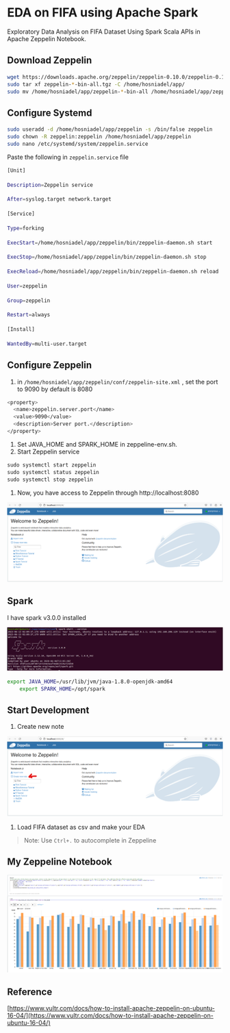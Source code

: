 # EDA on FIFA using Apache Spark

Exploratory Data Analysis on FIFA Dataset Using Spark Scala APIs in Apache Zeppelin Notebook.

## Download Zeppelin

```bash
wget https://downloads.apache.org/zeppelin/zeppelin-0.10.0/zeppelin-0.10.0-bin-all.tgz
sudo tar xf zeppelin-*-bin-all.tgz -C /home/hosniadel/app/
sudo mv /home/hosniadel/app/zeppelin-*-bin-all /home/hosniadel/app/zeppelin
```

## ****Configure Systemd****

```bash
sudo useradd -d /home/hosniadel/app/zeppelin -s /bin/false zeppelin
sudo chown -R zeppelin:zeppelin /home/hosniadel/app/zeppelin
sudo nano /etc/systemd/system/zeppelin.service
```

Paste the following in `zeppelin.service` file

```bash
[Unit]

Description=Zeppelin service

After=syslog.target network.target

[Service]

Type=forking

ExecStart=/home/hosniadel/app/zeppelin/bin/zeppelin-daemon.sh start

ExecStop=/home/hosniadel/app/zeppelin/bin/zeppelin-daemon.sh stop

ExecReload=/home/hosniadel/app/zeppelin/bin/zeppelin-daemon.sh reload

User=zeppelin

Group=zeppelin

Restart=always

[Install]

WantedBy=multi-user.target
```

## Configure Zeppelin

1. in `/home/hosniadel/app/zeppelin/conf/zeppelin-site.xml` , set the port to 9090 by default is 8080

```bash
<property>
  <name>zeppelin.server.port</name>
  <value>9090</value>
  <description>Server port.</description>
</property>

```

1. Set JAVA_HOME and SPARK_HOME in zeppeline-env.sh.
2. Start Zeppelin service

```jsx
sudo systemctl start zeppelin
sudo systemctl status zeppelin
sudo systemctl stop zeppelin
```

1. Now, you have access to Zeppelin through http://localhost:8080

![Untitled](resources/Untitled.png)

## Spark

I have spark v3.0.0 installed 

![Untitled](resources/Untitled%201.png)

```bash
export JAVA_HOME=/usr/lib/jvm/java-1.8.0-openjdk-amd64
	export SPARK_HOME=/opt/spark
```

## Start Development

1. Create new note 

![Untitled](resources/Untitled%202.png)

1. Load FIFA dataset as csv and make your EDA

> Note: Use `Ctrl+.` to autocomplete in Zeppeline
> 

## My Zeppeline Notebook

![Untitled](resources/Untitled%203.png)

## Reference

[https://www.vultr.com/docs/how-to-install-apache-zeppelin-on-ubuntu-16-04/](https://www.vultr.com/docs/how-to-install-apache-zeppelin-on-ubuntu-16-04/)